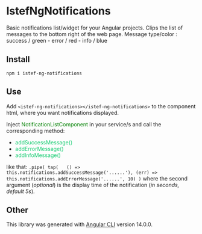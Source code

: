 # IstefNgNotifications

Basic notifications list/widget for your Angular projects. 
Clips the list of messages to the bottom right of the web page.
Message type/color :   success / green  -  error / red  -  info / blue

## Install

`
npm i istef-ng-notifications
`

## Use

Add `<istef-ng-notifications></istef-ng-notifications>` to the component html, where you want notifications displayed.

Inject <span style="color: green">NotificationListComponent</span>  in your service/s and call the corresponding method:
* <span style="color: #13cc70">addSuccessMessage()</span>
* <span style="color: #13cc70">addErrorMessage()</span>
* <span style="color: #13cc70">addInfoMessage()</span>

like that: 
`
.pipe(
      tap(  
              () => this.notifications.addSuccessMessage('......'),
              (err) => this.notifications.addErrorMessage('......', 10)
)
`
where the second argument (<i>optional</i>) is the display time of the notification (<i>in seconds, default 5s</i>).

## Other

This library was generated with [Angular CLI](https://github.com/angular/angular-cli) version 14.0.0.
